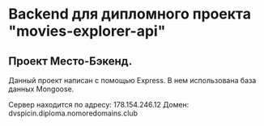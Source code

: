 # Backend для дипломного проекта "movies-explorer-api"

## Проект Место-Бэкенд.

Данный проект написан с помощью Express. В нем использована база данных Mongoose.

Сервер находится по адресу: 178.154.246.12
Домен: dvspicin.diploma.nomoredomains.club
